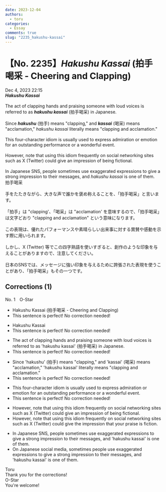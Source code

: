 ```yaml
---
date: 2023-12-04
authors:
  - toru
categories:
  - Essay
comments: true
slug: "2235_hakushu-kassai"
---
```


# 【No. 2235】<strong><em>Hakushu Kassai</strong></em> (拍手喝采 - Cheering and Clapping)
<div class="date">Dec 4, 2023 22:15</div>
<div id="post"><div id="body_show_ori">
<strong><em>Hakushu Kassai</strong></em><br/><br/>The act of clapping hands and praising someone with loud voices is referred to as <strong><em>hakushu kassai</em></strong> (拍手喝采) in Japanese.<br/><br/>Since <strong><em>hakushu</em></strong> (拍手) means "clapping," and <strong><em>kassai</em></strong> (喝采) means "acclamation," <em>hakushu kassai</em> literally means "clapping and acclamation."<br/><br/>This four-character idiom is usually used to express admiration or emotion for an outstanding performance or a wonderful event.<br/><br/>However, note that using this idiom frequently on social networking sites such as X (Twitter) could give an impression of being fictional.<br/><br/>In Japanese SNS, people sometimes use exaggerated expressions to give a strong impression to their messages, and <em>hakushu kassai</em> is one of them.
</div></div>

<!-- more -->

<div id="post_ja"><div id="body_show_mo">
拍手喝采<br/><br/>手をたたきながら、大きな声で誰かを褒め称えることを、「拍手喝采」と言います。<br/><br/>「拍手」は "clapping'、「喝采」は "acclamation' を意味するので、「拍手喝采」は文字どおり "clapping and acclamation" という意味になります。<br/><br/>この表現は、優れたパフォーマンスや素晴らしい出来事に対する賞賛や感動を示す際に用いられます。<br/><br/>しかし、X (Twitter) 等でこの四字熟語を使いすぎると、創作のような印象を与えることがありますので、注意してください。<br/><br/>日本のSNSでは、メッセージに強い印象を与えるために誇張された表現を使うことがあり、「拍手喝采」もその一つです。
</div></div>

## Corrections (1)
<div id="block"><div class="first_name"> No. 1　<span class="just_name">O-Star</span></div><div id="block2">
<ul class="correction_field">
<li class="incorrect">Hakushu Kassai (拍手喝采 - Cheering and Clapping)</li>
<li class="corrected perfect">This sentence is perfect! No correction needed!</li>
</ul>
<ul class="correction_field">
<li class="incorrect">Hakushu Kassai</li>
<li class="corrected perfect">This sentence is perfect! No correction needed!</li>
</ul>
<ul class="correction_field">
<li class="incorrect">The act of clapping hands and praising someone with loud voices is referred to as 'hakushu kassai' (拍手喝采) in Japanese.</li>
<li class="corrected perfect">This sentence is perfect! No correction needed!</li>
</ul>
<ul class="correction_field">
<li class="incorrect">Since 'hakushu' (拍手) means "clapping," and 'kassai' (喝采) means "acclamation," 'hakushu kassai' literally means "clapping and acclamation."</li>
<li class="corrected perfect">This sentence is perfect! No correction needed!</li>
</ul>
<ul class="correction_field">
<li class="incorrect">This four-character idiom is usually used to express admiration or emotion for an outstanding performance or a wonderful event.</li>
<li class="corrected perfect">This sentence is perfect! No correction needed!</li>
</ul>
<ul class="correction_field">
<li class="incorrect">However, note that using this idiom frequently on social networking sites such as X (Twitter) could give an impression of being fictional.</li>
<li class="corrected correct">
However, note that using this idiom frequently on social networking sites such as X (Twitter) could give<span class="f_bold"> the</span> impression that<span class="f_bold"> your praise is fiction.</span>
</li>
</ul>
<ul class="correction_field">
<li class="incorrect">In Japanese SNS, people sometimes use exaggerated expressions to give a strong impression to their messages, and 'hakushu kassai' is one of them.</li>
<li class="corrected correct">
<span class="f_bold">On Japanese social media, sometimes people</span> use exaggerated expressions to give a strong impression to their messages, and 'hakushu kassai' is one of them.
</li>
</ul>
</div><div class="name"><span class="just_name">Toru</span><br>
Thank you for the corrections!
</div>
<div class="name"><span class="just_name">O-Star</span><br>
You're welcome!
</div>
</div>
